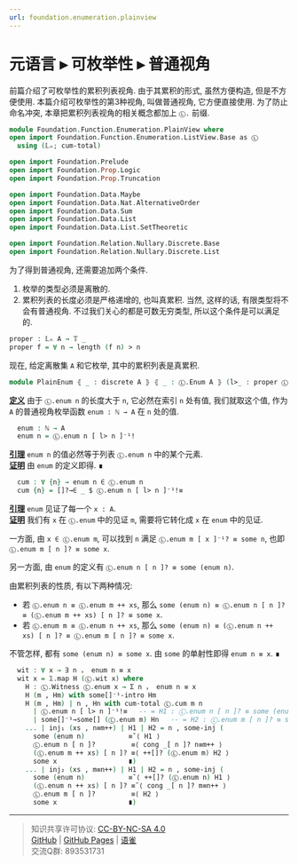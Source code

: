 ```yaml
---
url: foundation.enumeration.plainview
---
```


# 元语言 ▸ 可枚举性 ▸ 普通视角

前篇介绍了可枚举性的累积列表视角. 由于其累积的形式, 虽然方便构造, 但是不方便使用. 本篇介绍可枚举性的第3种视角, 叫做普通视角, 它方便直接使用. 为了防止命名冲突, 本章把累积列表视角的相关概念都加上 `Ⓛ.` 前缀.

```agda
module Foundation.Function.Enumeration.PlainView where
open import Foundation.Function.Enumeration.ListView.Base as Ⓛ
  using (𝕃ₙ; cum-total)

open import Foundation.Prelude
open import Foundation.Prop.Logic
open import Foundation.Prop.Truncation

open import Foundation.Data.Maybe
open import Foundation.Data.Nat.AlternativeOrder
open import Foundation.Data.Sum
open import Foundation.Data.List
open import Foundation.Data.List.SetTheoretic

open import Foundation.Relation.Nullary.Discrete.Base
open import Foundation.Relation.Nullary.Discrete.List
```

为了得到普通视角, 还需要追加两个条件.

1. 枚举的类型必须是离散的.
2. 累积列表的长度必须是严格递增的, 也叫真累积. 当然, 这样的话, 有限类型将不会有普通视角. 不过我们关心的都是可数无穷类型, 所以这个条件是可以满足的.

```agda
proper : 𝕃ₙ A → 𝕋 _
proper f = ∀ n → length (f n) > n
```

现在, 给定离散集 `A` 和它枚举, 其中的累积列表是真累积.

```agda
module PlainEnum ⦃ _ : discrete A ⦄ ⦃ _ : Ⓛ.Enum A ⦄ (l>_ : proper Ⓛ.enum) where
```

**<u>定义</u>** 由于 `Ⓛ.enum n` 的长度大于 `n`, 它必然在索引 `n` 处有值, 我们就取这个值, 作为 `A` 的普通视角枚举函数 `enum : ℕ → A` 在 `n` 处的值.

```agda
  enum : ℕ → A
  enum n = Ⓛ.enum n [ l> n ]⁻¹!
```

**<u>引理</u>** `enum n` 的值必然等于列表 `Ⓛ.enum n` 中的某个元素.  
**<u>证明</u>** 由 `enum` 的定义即得. ∎

```agda
  cum : ∀ {n} → enum n ∈ Ⓛ.enum n
  cum {n} = []?→∈ _ $ Ⓛ.enum n [ l> n ]⁻¹!≡
```

**<u>引理</u>** `enum` 见证了每一个 `x : A`.  
**<u>证明</u>** 我们有 `x` 在 `Ⓛ.enum` 中的见证 `m`, 需要将它转化成 `x` 在 `enum` 中的见证.

一方面, 由 `x ∈ Ⓛ.enum m`, 可以找到 `n` 满足 `Ⓛ.enum m [ x ]⁻¹? ≡ some n`, 也即 `Ⓛ.enum m [ n ]? ≡ some x`.

另一方面, 由 `enum` 的定义有 `Ⓛ.enum n [ n ]? ≡ some (enum n)`.

由累积列表的性质, 有以下两种情况:

- 若 `Ⓛ.enum n ≡ Ⓛ.enum m ++ xs`, 那么
  `some (enum n) ≡ Ⓛ.enum n [ n ]? ≡ (Ⓛ.enum m ++ xs) [ n ]? ≡ some x`.
- 若 `Ⓛ.enum m ≡ Ⓛ.enum n ++ xs`, 那么
  `some (enum n) ≡ (Ⓛ.enum n ++ xs) [ n ]? ≡ Ⓛ.enum m [ n ]? ≡ some x`.

不管怎样, 都有 `some (enum n) ≡ some x`. 由 `some` 的单射性即得 `enum n ≡ x`. ∎

```agda
  wit : ∀ x → ∃ n ， enum n ≡ x
  wit x = 𝟙.map H (Ⓛ.wit x) where
    H : Ⓛ.Witness Ⓛ.enum x → Σ n ， enum n ≡ x
    H (m , Hm) with some[]⁻¹-intro Hm
    H (m , Hm) | n , Hn with cum-total Ⓛ.cum m n
      | Ⓛ.enum n [ l> n ]⁻¹!≡   -- = H1 : Ⓛ.enum n [ n ]? ≡ some (enum n)
      | some[]⁻¹→some[] (Ⓛ.enum m) Hn   -- = H2 : Ⓛ.enum m [ n ]? ≡ some x
    ... | inj₁ (xs , n≡m++) | H1 | H2 = n , some-inj (
      some (enum n)           ≡˘⟨ H1 ⟩
      Ⓛ.enum n [ n ]?         ≡⟨ cong _[ n ]? n≡m++ ⟩
      (Ⓛ.enum m ++ xs) [ n ]? ≡⟨ ++[]? (Ⓛ.enum m) H2 ⟩
      some x                  ∎)
    ... | inj₂ (xs , m≡n++) | H1 | H2 = n , some-inj (
      some (enum n)           ≡˘⟨ ++[]? (Ⓛ.enum n) H1 ⟩
      (Ⓛ.enum n ++ xs) [ n ]? ≡˘⟨ cong _[ n ]? m≡n++ ⟩
      Ⓛ.enum m [ n ]?         ≡⟨ H2 ⟩
      some x                  ∎)
```

---
> 知识共享许可协议: [CC-BY-NC-SA 4.0](https://creativecommons.org/licenses/by-nc-sa/4.0/deed.zh)  
> [GitHub](https://github.com/choukh/MetaLogic/blob/main/src/Foundation/Function/Enumeration/PlainView.lagda.md) | [GitHub Pages](https://choukh.github.io/MetaLogic/Foundation.Function.Enumeration.PlainView.html) | [语雀](https://www.yuque.com/ocau/metalogic/foundation.enumeration.plainview)  
> 交流Q群: 893531731
 